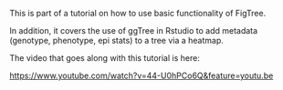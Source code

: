 This is part of a tutorial on how to use basic functionality of FigTree. 

In addition, it covers the use of ggTree in Rstudio to add metadata (genotype, phenotype, epi stats) to a tree via a heatmap.

The video that goes along with this tutorial is here:

https://www.youtube.com/watch?v=44-U0hPCo6Q&feature=youtu.be
